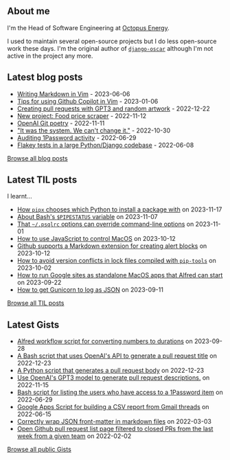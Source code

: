 ## About me
I'm the Head of Software Engineering at [Octopus Energy](https://octopus.energy/).

I used to maintain several open-source projects but I do less open-source work these days. I'm the original author of [`django-oscar`](https://github.com/django-oscar/django-oscar) although I'm not active in the project any more. 
## Latest blog posts
- [Writing Markdown in Vim](https://codeinthehole.com/tips/writing-markdown-in-vim/) - 2023-06-06
- [Tips for using Github Copilot in Vim](https://codeinthehole.com/tips/vim-and-github-copilot/) - 2023-01-06
- [Creating pull requests with GPT3 and random artwork](https://codeinthehole.com/projects/pull-requests-with-gpt3-and-random-artwork/) - 2022-12-22
- [New project: Food price scraper](https://codeinthehole.com/projects/food-scraper/) - 2022-11-12
- [OpenAI Git poetry](https://codeinthehole.com/tidbits/openai-git-poetry/) - 2022-11-11
- ["It was the system. We can't change it."](https://codeinthehole.com/tidbits/the-bone-clocks/) - 2022-10-30
- [Auditing 1Password activity](https://codeinthehole.com/tips/auditing-1password-activity/) - 2022-06-29
- [Flakey tests in a large Python/Django codebase](https://codeinthehole.com/news/oe-tech-flakey-tests/) - 2022-06-08

[Browse all blog posts](https://codeinthehole.com/writing/)
## Latest TIL posts
I learnt...
- [How `pipx` chooses which Python to install a package with](https://til.codeinthehole.com/posts/how-pipx-choose-which-python-to-install-a-package-with/) on 2023-11-17
- [About Bash's `$PIPESTATUS` variable](https://til.codeinthehole.com/posts/about-bashs-pipestatus-variable/) on 2023-11-07
- [That `~/.psqlrc` options can override command-line options](https://til.codeinthehole.com/posts/that-psqlrc-options-can-override-commandline-options/) on 2023-11-01
- [How to use JavaScript to control MacOS](https://til.codeinthehole.com/posts/how-to-use-javascript-to-control-macos/) on 2023-10-12
- [Github supports a Markdown extension for creating alert blocks](https://til.codeinthehole.com/posts/github-supports-a-markdown-extension-for-creating-alert-blocks/) on 2023-10-12
- [How to avoid version conflicts in lock files compiled with `pip-tools`](https://til.codeinthehole.com/posts/how-to-avoid-version-conflicts-in-lock-files-compiled-with-piptools/) on 2023-10-02
- [How to run Google sites as standalone MacOS apps that Alfred can start](https://til.codeinthehole.com/posts/how-to-run-google-sites-as-standalone-macos-apps-that-alfred-can-start/) on 2023-09-22
- [How to get Gunicorn to log as JSON](https://til.codeinthehole.com/posts/how-to-get-gunicorn-to-log-as-json/) on 2023-09-11

[Browse all TIL posts](https://til.codeinthehole.com)
## Latest Gists
- [Alfred workflow script for converting numbers to durations](https://gist.github.com/codeinthehole/e2ab6cde6a5d4d133afd224b7226068a) on 2023-09-28
- [A Bash script that uses OpenAI's API to generate a pull request title](https://gist.github.com/codeinthehole/d6a496b5a11e7500b7dd0c20f3e5b48c) on 2022-12-23
- [A Python script that generates a pull request body](https://gist.github.com/codeinthehole/3fc29fc6f1d9e0d9224e97762ff3537a) on 2022-12-23
- [Use OpenAI's GPT3 model to generate pull request descriptions.](https://gist.github.com/codeinthehole/85c86268b76f4338d7d40188e84378a6) on 2022-11-15
- [Bash script for listing the users who have access to a 1Password item](https://gist.github.com/codeinthehole/d6b35b56ad17d9f165f86d102caf0cd7) on 2022-06-29
- [Google Apps Script for building a CSV report from Gmail threads](https://gist.github.com/codeinthehole/488f3cb403c55ff62f51526ae252b8e8) on 2022-06-15
- [Correctly wrap JSON front-matter in markdown files](https://gist.github.com/codeinthehole/7aa7c4100a7af8ec61bed3130171a97d) on 2022-03-03
- [Open Github pull request list page filtered to closed PRs from the last week from a given team](https://gist.github.com/codeinthehole/302d4c42c782c8ef212d6e8295af73c1) on 2022-02-02

[Browse all public Gists](https://gist.github.com/codeinthehole)
